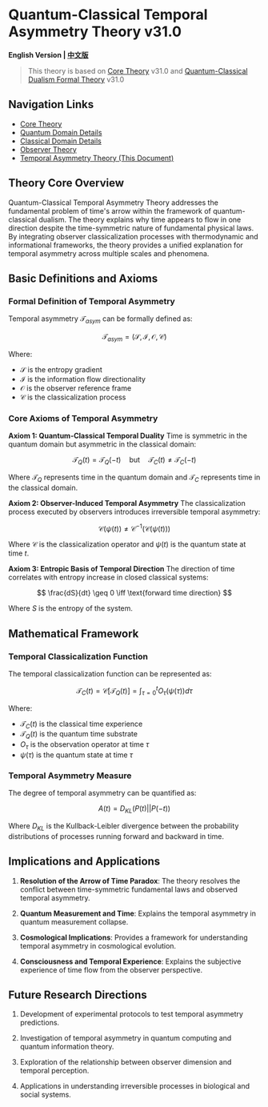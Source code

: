 # Quantum-Classical Temporal Asymmetry Theory v31.0

**English Version | [中文版](formal_theory_temporal_asymmetry.md)**

> This theory is based on [Core Theory](../core_en.md) v31.0 and [Quantum-Classical Dualism Formal Theory](../formal_theory_core_en.md) v31.0

## Navigation Links
- [Core Theory](../formal_theory_core_en.md)
- [Quantum Domain Details](formal_theory_quantum_domain_en.md)
- [Classical Domain Details](formal_theory_classical_domain_en.md)
- [Observer Theory](formal_theory_observer_en.md)
- [Temporal Asymmetry Theory (This Document)](formal_theory_temporal_asymmetry_en.md)

## Theory Core Overview

Quantum-Classical Temporal Asymmetry Theory addresses the fundamental problem of time's arrow within the framework of quantum-classical dualism. The theory explains why time appears to flow in one direction despite the time-symmetric nature of fundamental physical laws. By integrating observer classicalization processes with thermodynamic and informational frameworks, the theory provides a unified explanation for temporal asymmetry across multiple scales and phenomena.

## Basic Definitions and Axioms

### Formal Definition of Temporal Asymmetry

Temporal asymmetry $`\mathcal{T}_{asym}`$ can be formally defined as:

$$
\mathcal{T}_{asym} = (\mathcal{S}, \mathcal{I}, \mathcal{O}, \mathcal{C})
$$

Where:
- $`\mathcal{S}`$ is the entropy gradient
- $`\mathcal{I}`$ is the information flow directionality
- $`\mathcal{O}`$ is the observer reference frame
- $`\mathcal{C}`$ is the classicalization process

### Core Axioms of Temporal Asymmetry

**Axiom 1: Quantum-Classical Temporal Duality**
Time is symmetric in the quantum domain but asymmetric in the classical domain:

$$
\mathcal{T}_Q(t) = \mathcal{T}_Q(-t) \quad \text{but} \quad \mathcal{T}_C(t) \neq \mathcal{T}_C(-t)
$$

Where $`\mathcal{T}_Q`$ represents time in the quantum domain and $`\mathcal{T}_C`$ represents time in the classical domain.

**Axiom 2: Observer-Induced Temporal Asymmetry**
The classicalization process executed by observers introduces irreversible temporal asymmetry:

$$
\mathcal{C}(\psi(t)) \neq \mathcal{C}^{-1}(\mathcal{C}(\psi(t)))
$$

Where $`\mathcal{C}`$ is the classicalization operator and $`\psi(t)`$ is the quantum state at time $`t`$.

**Axiom 3: Entropic Basis of Temporal Direction**
The direction of time correlates with entropy increase in closed classical systems:

$$
\frac{dS}{dt} \geq 0 \iff \text{forward time direction}
$$

Where $`S`$ is the entropy of the system.

## Mathematical Framework

### Temporal Classicalization Function

The temporal classicalization function can be represented as:

$$
\mathcal{T}_C(t) = \mathcal{C}[\mathcal{T}_Q(t)] = \int_{\tau=0}^{t} O_\tau(\psi(\tau)) d\tau
$$

Where:
- $`\mathcal{T}_C(t)`$ is the classical time experience
- $`\mathcal{T}_Q(t)`$ is the quantum time substrate
- $`O_\tau`$ is the observation operator at time $`\tau`$
- $`\psi(\tau)`$ is the quantum state at time $`\tau`$

### Temporal Asymmetry Measure

The degree of temporal asymmetry can be quantified as:

$$
A(t) = D_{KL}(P(t)||P(-t))
$$

Where $`D_{KL}`$ is the Kullback-Leibler divergence between the probability distributions of processes running forward and backward in time.

## Implications and Applications

1. **Resolution of the Arrow of Time Paradox**: The theory resolves the conflict between time-symmetric fundamental laws and observed temporal asymmetry.

2. **Quantum Measurement and Time**: Explains the temporal asymmetry in quantum measurement collapse.

3. **Cosmological Implications**: Provides a framework for understanding temporal asymmetry in cosmological evolution.

4. **Consciousness and Temporal Experience**: Explains the subjective experience of time flow from the observer perspective.

## Future Research Directions

1. Development of experimental protocols to test temporal asymmetry predictions.

2. Investigation of temporal asymmetry in quantum computing and quantum information theory.

3. Exploration of the relationship between observer dimension and temporal perception.

4. Applications in understanding irreversible processes in biological and social systems.